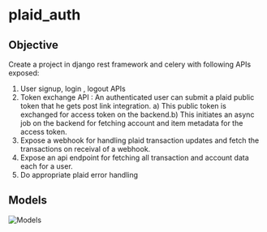 # plaid_auth
## Objective
Create a project in django rest framework and celery with following APIs exposed:
1) User signup, login , logout APIs
2) Token exchange API : An authenticated user can submit a plaid public token that
he gets post link integration.
a) This public token is exchanged for access token on the backend.b) This initiates an async job on the backend for fetching account and item
metadata for the access token.
3) Expose a webhook for handling plaid transaction updates and fetch the
transactions on receival of a webhook.
4) Expose an api endpoint for fetching all transaction and account data each for a
user.
5) Do appropriate plaid error handling


## Models

![Models](https://i.ibb.co/m6ybhSx/models.png)
